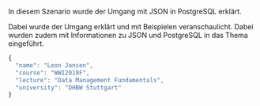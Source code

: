 
In diesem Szenario wurde der Umgang mit JSON in PostgreSQL erklärt.

Dabei wurde der Umgang erklärt und mit Beispielen veranschaulicht. Dabei wurden zudem mit Informationen zu JSON und PostgreSQL in das Thema eingeführt.

```javascript
{
  "name": "Leon Jansen",
  "course": "WWI2019F",
  "lecture": "Data Management Fundamentals",
  "university": "DHBW Stuttgart"
}
```